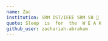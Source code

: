 ```yaml
---
name: Zac
institution: SRM IST/IEEE SRM SB 🚩
quote: Sleep  is  for  the  W E A K
github_user: zachariah-abraham
---
```

